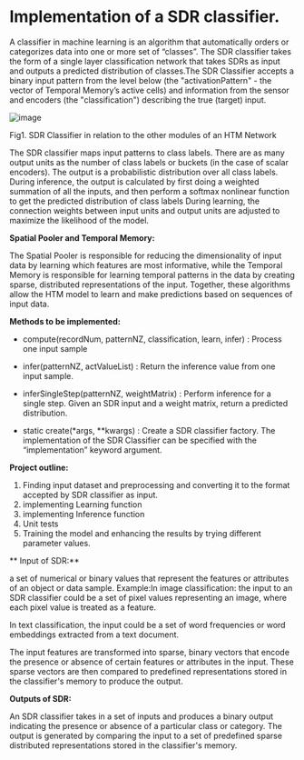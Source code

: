 # **Implementation of a SDR classifier.**

A classifier in machine learning is an algorithm that automatically orders or categorizes data into one or more set of “classes”. The SDR classifier takes the form of a single layer classification network that takes SDRs as input and outputs a predicted distribution of classes.The SDR Classifier accepts a binary input pattern from the level below (the "activationPattern" - the vector of Temporal Memory’s active cells) and information from the sensor and encoders (the "classification") describing the true (target) input. 

![image](https://user-images.githubusercontent.com/116737927/213930553-b17a2fa3-12fd-451c-8975-28eb94ce7ce8.png)


Fig1. SDR Classifier in relation to the other modules of an HTM Network

The SDR classifier maps input patterns to class labels. There are as many output units as the number of class labels or buckets (in the case of scalar encoders). The output is a probabilistic distribution over all class labels. During inference, the output is calculated by first doing a weighted summation of all the inputs, and then perform a softmax nonlinear function to get the predicted distribution of class labels During learning, the connection weights between input units and output units are adjusted to maximize the likelihood of the model.

**Spatial Pooler and Temporal Memory:**

The Spatial Pooler is responsible for reducing the dimensionality of input data by learning which features are most informative, while the Temporal Memory is responsible for learning temporal patterns in the data by creating sparse, distributed representations of the input. Together, these algorithms allow the HTM model to learn and make predictions based on sequences of input data.


**Methods to be implemented:**

+ compute(recordNum, patternNZ, classification, learn, infer)
  : Process one input sample
  
+ infer(patternNZ, actValueList)
  : Return the inference value from one input sample.
  
+ inferSingleStep(patternNZ, weightMatrix)
  : Perform inference for a single step. Given an SDR input and a weight matrix, return a predicted distribution.
  
+ static create(*args, **kwargs)
  : Create a SDR classifier factory. The implementation of the SDR Classifier can be specified with the “implementation” keyword argument.

**Project outline:**
1. Finding input dataset and preprocessing and converting it to the format accepted by SDR classifier as input.
2. implementing Learning function
3. implementing Inference function 
4. Unit tests
5. Training the model and  enhancing the results by trying different parameter values.


** Input of SDR:**

a set of numerical or binary values that represent the features or attributes of an object or data sample.
Example:In image classification: the input to an SDR classifier could be a set of pixel values representing an image, where each pixel value is treated as a feature. 

In text classification, the input could be a set of word frequencies or word embeddings extracted from a text document.

The input features are transformed into sparse, binary vectors that encode the presence or absence of certain features or attributes in the input. These sparse vectors are then compared to predefined representations stored in the classifier's memory to produce the output.

**Outputs of SDR:**

An SDR classifier takes in a set of inputs and produces a binary output indicating the presence or absence of a particular class or category. The output is generated by comparing the input to a set of predefined sparse distributed representations stored in the classifier's memory.